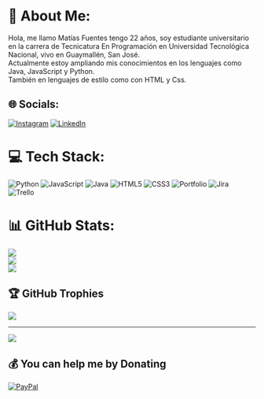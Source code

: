 # 💫 About Me:
Hola, me llamo Matías Fuentes tengo 22 años, soy estudiante universitario en la carrera de Tecnicatura En Programación en Universidad Tecnológica Nacional, vivo en Guaymallén, San José.<br>Actualmente estoy ampliando mis conocimientos en los lenguajes como Java, JavaScript y Python. <br>También en lenguajes de estilo como con HTML y Css.


## 🌐 Socials:
[![Instagram](https://img.shields.io/badge/Instagram-%23E4405F.svg?logo=Instagram&logoColor=white)](https://instagram.com/https://www.instagram.com/matiasfuentes.07/) [![LinkedIn](https://img.shields.io/badge/LinkedIn-%230077B5.svg?logo=linkedin&logoColor=white)](https://linkedin.com/in/https://www.linkedin.com/in/matias-fuentes-490420209/) 

# 💻 Tech Stack:
![Python](https://img.shields.io/badge/python-3670A0?style=for-the-badge&logo=python&logoColor=ffdd54) ![JavaScript](https://img.shields.io/badge/javascript-%23323330.svg?style=for-the-badge&logo=javascript&logoColor=%23F7DF1E) ![Java](https://img.shields.io/badge/java-%23ED8B00.svg?style=for-the-badge&logo=openjdk&logoColor=white) ![HTML5](https://img.shields.io/badge/html5-%23E34F26.svg?style=for-the-badge&logo=html5&logoColor=white) ![CSS3](https://img.shields.io/badge/css3-%231572B6.svg?style=for-the-badge&logo=css3&logoColor=white) ![Portfolio](https://img.shields.io/badge/Portfolio-%23000000.svg?style=for-the-badge&logo=firefox&logoColor=#FF7139) ![Jira](https://img.shields.io/badge/jira-%230A0FFF.svg?style=for-the-badge&logo=jira&logoColor=white) ![Trello](https://img.shields.io/badge/Trello-%23026AA7.svg?style=for-the-badge&logo=Trello&logoColor=white)
# 📊 GitHub Stats:
![](https://github-readme-stats.vercel.app/api?username=MatiFuentess&theme=monokai&hide_border=false&include_all_commits=false&count_private=false)<br/>
![](https://github-readme-streak-stats.herokuapp.com/?user=MatiFuentess&theme=monokai&hide_border=false)<br/>
![](https://github-readme-stats.vercel.app/api/top-langs/?username=MatiFuentess&theme=monokai&hide_border=false&include_all_commits=false&count_private=false&layout=compact)

## 🏆 GitHub Trophies
![](https://github-profile-trophy.vercel.app/?username=MatiFuentess&theme=radical&no-frame=false&no-bg=true&margin-w=4)

---
[![](https://visitcount.itsvg.in/api?id=MatiFuentess&icon=0&color=0)](https://visitcount.itsvg.in)

  ## 💰 You can help me by Donating
  [![PayPal](https://img.shields.io/badge/PayPal-00457C?style=for-the-badge&logo=paypal&logoColor=white)](https://paypal.me/paypalme.@TheMatiiSSJ) 

  
<!-- Proudly created with GPRM ( https://gprm.itsvg.in ) -->
